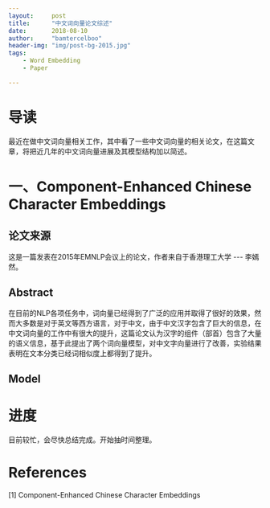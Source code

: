 ```yaml
---
layout:     post
title:      "中文词向量论文综述"
date:       2018-08-10
author:     "bamtercelboo"
header-img: "img/post-bg-2015.jpg"
tags:
    - Word Embedding
    - Paper

---
```



#  导读  #
最近在做中文词向量相关工作，其中看了一些中文词向量的相关论文，在这篇文章，将把近几年的中文词向量进展及其模型结构加以简述。


# 一、Component-Enhanced Chinese Character Embeddings #

## 论文来源 ##
这是一篇发表在2015年EMNLP会议上的论文，作者来自于香港理工大学 --- 李嫣然。

## Abstract ##
在目前的NLP各项任务中，词向量已经得到了广泛的应用并取得了很好的效果，然而大多数是对于英文等西方语言，对于中文，由于中文汉字包含了巨大的信息，在中文词向量的工作中有很大的提升，这篇论文认为汉字的组件（部首）包含了大量的语义信息，基于此提出了两个词向量模型，对中文字向量进行了改善，实验结果表明在文本分类已经词相似度上都得到了提升。

## Model ##






#  进度  #
目前较忙，会尽快总结完成。开始抽时间整理。


# References  #
[1] Component-Enhanced Chinese Character Embeddings
 








